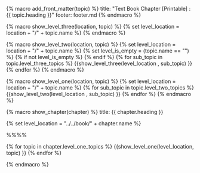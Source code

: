 {% macro add_front_matter(topic) %}
title: "Text Book Chapter [Printable] : {{ topic.heading }}"
footer: footer.md
{% endmacro %}

{% macro show_level_three(location, topic) %}
{% set level_location =  location + "/" + topic.name %}
  <include src="{{ level_location }}/embed-inParent-printable.md" boilerplate />
{% endmacro %}


{% macro show_level_two(location, topic) %}
{% set level_location =  location + "/" + topic.name %}
{% set level_is_empty =  (topic.name == "") %}
{% if not level_is_empty %}
  <include src="{{ level_location }}/text.md#title"/>
{% endif %}
  {% for sub_topic in topic.level_three_topics %}
    {{show_level_three(level_location , sub_topic) }}
  {% endfor %}
{% endmacro %}


{% macro show_level_one(location, topic) %}
{% set level_location =  location + "/" + topic.name %}
<include src="{{ level_location }}/text.md#title" />
  {% for sub_topic in topic.level_two_topics %}
    {{show_level_two(level_location , sub_topic) }}
  {% endfor %}
{% endmacro %}


{% macro show_chapter(chapter) %}
<frontmatter>
title: {{ chapter.heading }}
</frontmatter>

{% set level_location =  "../../book/" + chapter.name %}
<link rel="stylesheet" href="{{baseUrl}}/book/css/textbook.css">

<div class="website-content" id="all">

%%**<include src="{{ level_location }}/../path.md" inline />**%%

<div id="title">
  <include src="{{ level_location }}/text.md#title" />
</div>

<div id="main">

{% for topic in chapter.level_one_topics %}
  {{show_level_one(level_location, topic) }}
{% endfor %}

</div>

</div>
{% endmacro %}